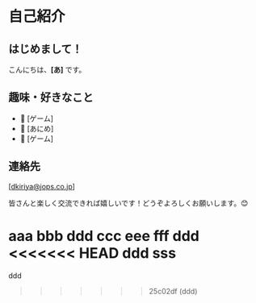 # 自己紹介

## はじめまして！
こんにちは、**[あ]** です。  

## 趣味・好きなこと
- 🎨 [ゲーム]
- 📖 [あにめ]
- 🚀 [ゲーム]

## 連絡先
[dkiriya@jops.co.jp]

皆さんと楽しく交流できれば嬉しいです！どうぞよろしくお願いします。😊

aaa
bbb
ddd
ccc
eee
fff
ddd
<<<<<<< HEAD
ddd
sss
=======

ddd

>>>>>>> 25c02df (ddd)
